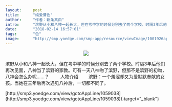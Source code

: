 ```yaml
---
layout:     post
title:      "纯爱情色"
author:     "作者：新条真由"
intro:      "滨野从小和八神一起长大，但在考中学的时候分别去了两个学校。时隔3年后他们再次见面，八神当了滨野的家教。可有一天八神吻了滨野，但那不是滨野的初吻，八神会怎么办呢......？ 　　 人物介绍 　　滨野：一个羞涩却又为爱默默奉献的女孩。当她在三年后再次遇见八神后，一切都不同了。"
date:       "2018-02-14 16:57:01"
tags:       "色"
image:      "http://smp.yoedge.com/smp-app/resource/viewImage/1001926appline.png"
---
```

<div style="text-align: center">
<p><img src="http://smp.yoedge.com/smp-app/resource/viewImage/1001926appline.png"/></p>
</div>
<p class="post-meta">
<span>滨野从小和八神一起长大，但在考中学的时候分别去了两个学校。时隔3年后他们再次见面，八神当了滨野的家教。可有一天八神吻了滨野，但那不是滨野的初吻，八神会怎么办呢......？ 　　 人物介绍 　　滨野：一个羞涩却又为爱默默奉献的女孩。当她在三年后再次遇见八神后，一切都不同了。</span>
</p>
[http://smp3.yoedge.com/view/gotoAppLine/1059038](http://smp3.yoedge.com/view/gotoAppLine/1059038){:target="_blank"}


